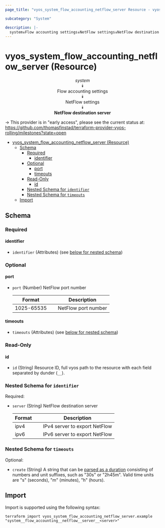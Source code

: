 ```yaml
---
page_title: "vyos_system_flow_accounting_netflow_server Resource - vyos"

subcategory: "System"

description: |-
  system⯯Flow accounting settings⯯NetFlow settings⯯NetFlow destination server
---
```


# vyos_system_flow_accounting_netflow_server (Resource)
<center>


*system*  
⯯  
Flow accounting settings  
⯯  
NetFlow settings  
⯯  
**NetFlow destination server**


</center>

-> This provider is in "early access", please see the current status at: https://github.com/thomasfinstad/terraform-provider-vyos-rolling/milestones?state=open

<!--TOC-->

- [vyos_system_flow_accounting_netflow_server (Resource)](#vyos_system_flow_accounting_netflow_server-resource)
  - [Schema](#schema)
    - [Required](#required)
      - [identifier](#identifier)
    - [Optional](#optional)
      - [port](#port)
      - [timeouts](#timeouts)
    - [Read-Only](#read-only)
      - [id](#id)
    - [Nested Schema for `identifier`](#nested-schema-for-identifier)
    - [Nested Schema for `timeouts`](#nested-schema-for-timeouts)
  - [Import](#import)

<!--TOC-->

<!-- schema generated by tfplugindocs -->
## Schema

### Required

#### identifier
- `identifier` (Attributes) (see [below for nested schema](#nestedatt--identifier))

### Optional

#### port
- `port` (Number) NetFlow port number

    |  Format      &emsp;|  Description          |
    |--------------|-----------------------|
    |  1025-65535  &emsp;|  NetFlow port number  |
#### timeouts
- `timeouts` (Attributes) (see [below for nested schema](#nestedatt--timeouts))

### Read-Only

#### id
- `id` (String) Resource ID, full vyos path to the resource with each field separated by dunder (`__`).

<a id="nestedatt--identifier"></a>
### Nested Schema for `identifier`

Required:

- `server` (String) NetFlow destination server

    |  Format  &emsp;|  Description                    |
    |----------|---------------------------------|
    |  ipv4    &emsp;|  IPv4 server to export NetFlow  |
    |  ipv6    &emsp;|  IPv6 server to export NetFlow  |


<a id="nestedatt--timeouts"></a>
### Nested Schema for `timeouts`

Optional:

- `create` (String) A string that can be [parsed as a duration](https://pkg.go.dev/time#ParseDuration) consisting of numbers and unit suffixes, such as &#34;30s&#34; or &#34;2h45m&#34;. Valid time units are &#34;s&#34; (seconds), &#34;m&#34; (minutes), &#34;h&#34; (hours).

## Import

Import is supported using the following syntax:

```shell
terraform import vyos_system_flow_accounting_netflow_server.example "system__flow_accounting__netflow__server__<server>"
```
